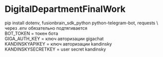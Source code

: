 # DigitalDepartmentFinalWork
pip install dotenv, fusionbrain_sdk_python python-telegram-bot, requests \\
через .env обязательно подтягивается  
BOT_TOKEN = токен бота  
GIGA_AUTH_KEY = ключ авторизации gigachat  
KANDINSKYAPIKEY = ключ авторизации kandinsky  
KANDINSKYSECRETKEY = user secret kandinsky  
